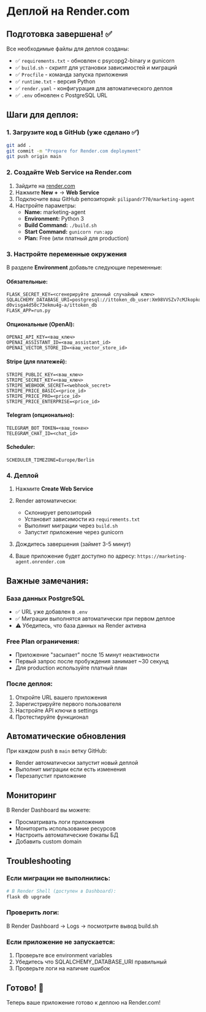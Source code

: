 # Деплой на Render.com

## Подготовка завершена! ✅

Все необходимые файлы для деплоя созданы:

- ✅ `requirements.txt` - обновлен с psycopg2-binary и gunicorn
- ✅ `build.sh` - скрипт для установки зависимостей и миграций
- ✅ `Procfile` - команда запуска приложения
- ✅ `runtime.txt` - версия Python
- ✅ `render.yaml` - конфигурация для автоматического деплоя
- ✅ `.env` обновлен с PostgreSQL URL

## Шаги для деплоя:

### 1. Загрузите код в GitHub (уже сделано ✅)
```bash
git add .
git commit -m "Prepare for Render.com deployment"
git push origin main
```

### 2. Создайте Web Service на Render.com

1. Зайдите на [render.com](https://render.com)
2. Нажмите **New +** → **Web Service**
3. Подключите ваш GitHub репозиторий: `pilipandr770/marketing-agent`
4. Настройте параметры:
   - **Name:** marketing-agent
   - **Environment:** Python 3
   - **Build Command:** `./build.sh`
   - **Start Command:** `gunicorn run:app`
   - **Plan:** Free (или платный для production)

### 3. Настройте переменные окружения

В разделе **Environment** добавьте следующие переменные:

#### Обязательные:
```
FLASK_SECRET_KEY=<сгенерируйте длинный случайный ключ>
SQLALCHEMY_DATABASE_URI=postgresql://ittoken_db_user:Xm98VVSZv7cMJkopkdWRkgvZzC7Aly42@dpg-d0visga4d50c73ekmu4g-a/ittoken_db
FLASK_APP=run.py
```

#### Опциональные (OpenAI):
```
OPENAI_API_KEY=<ваш_ключ>
OPENAI_ASSISTANT_ID=<ваш_assistant_id>
OPENAI_VECTOR_STORE_ID=<ваш_vector_store_id>
```

#### Stripe (для платежей):
```
STRIPE_PUBLIC_KEY=<ваш_ключ>
STRIPE_SECRET_KEY=<ваш_ключ>
STRIPE_WEBHOOK_SECRET=<webhook_secret>
STRIPE_PRICE_BASIC=<price_id>
STRIPE_PRICE_PRO=<price_id>
STRIPE_PRICE_ENTERPRISE=<price_id>
```

#### Telegram (опционально):
```
TELEGRAM_BOT_TOKEN=<ваш_токен>
TELEGRAM_CHAT_ID=<chat_id>
```

#### Scheduler:
```
SCHEDULER_TIMEZONE=Europe/Berlin
```

### 4. Деплой

1. Нажмите **Create Web Service**
2. Render автоматически:
   - Склонирует репозиторий
   - Установит зависимости из `requirements.txt`
   - Выполнит миграции через `build.sh`
   - Запустит приложение через gunicorn
   
3. Дождитесь завершения (займет 3-5 минут)
4. Ваше приложение будет доступно по адресу: `https://marketing-agent.onrender.com`

## Важные замечания:

### База данных PostgreSQL
- ✅ URL уже добавлен в `.env`
- ✅ Миграции выполнятся автоматически при первом деплое
- ⚠️ Убедитесь, что база данных на Render активна

### Free Plan ограничения:
- Приложение "засыпает" после 15 минут неактивности
- Первый запрос после пробуждения занимает ~30 секунд
- Для production используйте платный план

### После деплоя:
1. Откройте URL вашего приложения
2. Зарегистрируйте первого пользователя
3. Настройте API ключи в settings
4. Протестируйте функционал

## Автоматические обновления

При каждом push в `main` ветку GitHub:
- Render автоматически запустит новый деплой
- Выполнит миграции если есть изменения
- Перезапустит приложение

## Мониторинг

В Render Dashboard вы можете:
- Просматривать логи приложения
- Мониторить использование ресурсов
- Настроить автоматические бэкапы БД
- Добавить custom domain

## Troubleshooting

### Если миграции не выполнились:
```bash
# В Render Shell (доступен в Dashboard):
flask db upgrade
```

### Проверить логи:
В Render Dashboard → Logs → посмотрите вывод build.sh

### Если приложение не запускается:
1. Проверьте все environment variables
2. Убедитесь что SQLALCHEMY_DATABASE_URI правильный
3. Проверьте логи на наличие ошибок

## Готово! 🚀

Теперь ваше приложение готово к деплою на Render.com!
